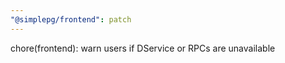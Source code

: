 ```yaml
---
"@simplepg/frontend": patch
---
```


chore(frontend): warn users if DService or RPCs are unavailable
